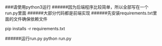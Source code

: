 ###请使用python3运行
######因为后端程序比较简单，所以全部写在一个run.py里面
######大部分代码都是前端实现
######先安装requirements.txt里面的文件确保依赖文件

  pip installs -r requirements.txt

######运行run.py
  python run.py
